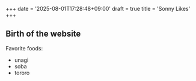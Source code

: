 +++
date = '2025-08-01T17:28:48+09:00'
draft = true
title = 'Sonny Likes'
+++

## Birth of the website

Favorite foods:
- unagi
- soba
- tororo
